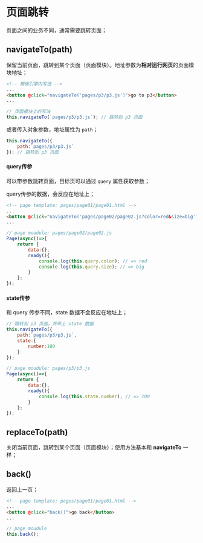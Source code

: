 # 页面跳转

页面之间的业务不同，通常需要跳转页面；

## navigateTo(path)

保留当前页面，跳转到某个页面（页面模块）。地址参数为**相对运行网页**的页面模块地址；

```html
<!-- 模板引擎内写法 -->
...
<button @click="navigateTo('pages/p3/p3.js')">go to p3</button>
...
```
```javascript
// 页面模块上的写法
this.navigateTo(`pages/p3/p3.js`); // 跳转到 p3 页面
```

或者传入对象参数，地址属性为 `path`；

```javascript
this.navigateTo({
    path:`pages/p3/p3.js`
}); // 跳转到 p3 页面
```

#### query传参

可以带参数跳转页面，目标页可以通过 `query` 属性获取参数；

query传参的数据，会反应在地址上；

```html
<!-- page template: pages/page01/page01.html -->
...
<button @click="navigateTo('pages/page02/page02.js?color=red&size=big')">go to page02</button>
...
```
```javascript
// page moudule: pages/page02/page02.js 
Page(async()=>{
    return {
        data:{},
        ready(){
            console.log(this.query.color); // => red
            console.log(this.query.size); // => big
        }
    };
});
```

#### state传参

和 query 传参不同，state 数据不会反应在地址上；

```javascript
// 跳转到 p3 页面，并带上 state 数据
this.navigateTo({
    path:`pages/p3/p3.js`,
    state:{
        number:100
    }
}); 
```

```javascript
// page moudule: pages/p3/p3.js
Page(async()=>{
    return {
        data:{},
        ready(){
            console.log(this.state.number); // => 100
        }
    };
});
```
## replaceTo(path)

关闭当前页面，跳转到某个页面（页面模块）；使用方法基本和 **navigateTo** 一样；

## back()

返回上一页；

```html
<!-- page template: pages/page01/page01.html -->
...
<button @click="back()">go back</button>
...
```

```javascript
// page moudule
this.back();
```